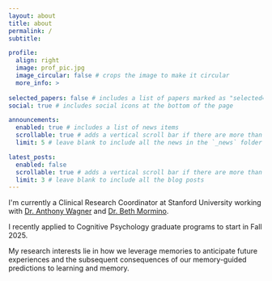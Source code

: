 ```yaml
---
layout: about
title: about
permalink: /
subtitle: 

profile:
  align: right
  image: prof_pic.jpg
  image_circular: false # crops the image to make it circular
  more_info: >
  
selected_papers: false # includes a list of papers marked as "selected={true}"
social: true # includes social icons at the bottom of the page

announcements:
  enabled: true # includes a list of news items
  scrollable: true # adds a vertical scroll bar if there are more than 3 news items
  limit: 5 # leave blank to include all the news in the `_news` folder

latest_posts:
  enabled: false
  scrollable: true # adds a vertical scroll bar if there are more than 3 new posts items
  limit: 3 # leave blank to include all the blog posts
---
```


I'm currently a Clinical Research Coordinator at Stanford University working with [Dr. Anthony Wagner](https://memorylab.stanford.edu/) and [Dr. Beth Mormino](https://med.stanford.edu/mormino-lab.html). 

I recently applied to Cognitive Psychology graduate programs to start in Fall 2025. 

My research interests lie in how we leverage memories to anticipate future experiences and the subsequent consequences of our memory-guided predictions to learning and memory.
